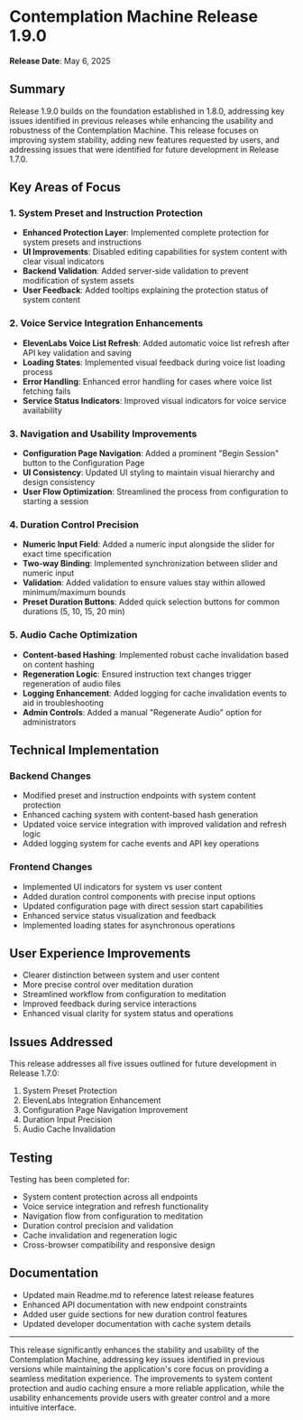 # Contemplation Machine Release 1.9.0

**Release Date**: May 6, 2025

## Summary

Release 1.9.0 builds on the foundation established in 1.8.0, addressing key issues identified in previous releases while enhancing the usability and robustness of the Contemplation Machine. This release focuses on improving system stability, adding new features requested by users, and addressing issues that were identified for future development in Release 1.7.0.

## Key Areas of Focus

### 1. System Preset and Instruction Protection

- **Enhanced Protection Layer**: Implemented complete protection for system presets and instructions
- **UI Improvements**: Disabled editing capabilities for system content with clear visual indicators
- **Backend Validation**: Added server-side validation to prevent modification of system assets
- **User Feedback**: Added tooltips explaining the protection status of system content

### 2. Voice Service Integration Enhancements

- **ElevenLabs Voice List Refresh**: Added automatic voice list refresh after API key validation and saving
- **Loading States**: Implemented visual feedback during voice list loading process
- **Error Handling**: Enhanced error handling for cases where voice list fetching fails
- **Service Status Indicators**: Improved visual indicators for voice service availability

### 3. Navigation and Usability Improvements

- **Configuration Page Navigation**: Added a prominent "Begin Session" button to the Configuration Page
- **UI Consistency**: Updated UI styling to maintain visual hierarchy and design consistency
- **User Flow Optimization**: Streamlined the process from configuration to starting a session

### 4. Duration Control Precision

- **Numeric Input Field**: Added a numeric input alongside the slider for exact time specification
- **Two-way Binding**: Implemented synchronization between slider and numeric input
- **Validation**: Added validation to ensure values stay within allowed minimum/maximum bounds
- **Preset Duration Buttons**: Added quick selection buttons for common durations (5, 10, 15, 20 min)

### 5. Audio Cache Optimization

- **Content-based Hashing**: Implemented robust cache invalidation based on content hashing
- **Regeneration Logic**: Ensured instruction text changes trigger regeneration of audio files
- **Logging Enhancement**: Added logging for cache invalidation events to aid in troubleshooting
- **Admin Controls**: Added a manual "Regenerate Audio" option for administrators

## Technical Implementation

### Backend Changes

- Modified preset and instruction endpoints with system content protection
- Enhanced caching system with content-based hash generation
- Updated voice service integration with improved validation and refresh logic
- Added logging system for cache events and API key operations

### Frontend Changes

- Implemented UI indicators for system vs user content
- Added duration control components with precise input options
- Updated configuration page with direct session start capabilities
- Enhanced service status visualization and feedback
- Implemented loading states for asynchronous operations

## User Experience Improvements

- Clearer distinction between system and user content
- More precise control over meditation duration
- Streamlined workflow from configuration to meditation
- Improved feedback during service interactions
- Enhanced visual clarity for system status and operations

## Issues Addressed

This release addresses all five issues outlined for future development in Release 1.7.0:
1. System Preset Protection
2. ElevenLabs Integration Enhancement
3. Configuration Page Navigation Improvement
4. Duration Input Precision
5. Audio Cache Invalidation

## Testing

Testing has been completed for:
- System content protection across all endpoints
- Voice service integration and refresh functionality
- Navigation flow from configuration to meditation
- Duration control precision and validation
- Cache invalidation and regeneration logic
- Cross-browser compatibility and responsive design

## Documentation

- Updated main Readme.md to reference latest release features
- Enhanced API documentation with new endpoint constraints
- Added user guide sections for new duration control features
- Updated developer documentation with cache system details

---

This release significantly enhances the stability and usability of the Contemplation Machine, addressing key issues identified in previous versions while maintaining the application's core focus on providing a seamless meditation experience. The improvements to system content protection and audio caching ensure a more reliable application, while the usability enhancements provide users with greater control and a more intuitive interface.

